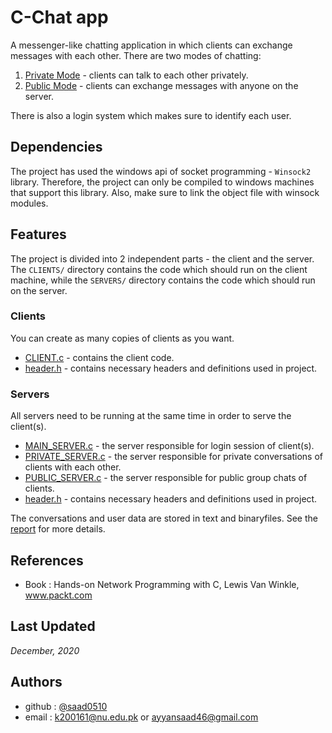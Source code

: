 
# C-Chat app

A messenger-like chatting application in which clients can exchange messages with each other. There are two modes of chatting:

1. [Private Mode](./SERVERS/MAIN_SERVER.c) - clients can talk to each other privately.
2. [Public Mode](SERVERS/PUBLIC_SERVER.c) - clients can exchange messages with anyone on the server.

There is also a login system which makes sure to identify each user.


## Dependencies

The project has used the windows api of socket programming - `Winsock2` library. Therefore, the project can only be compiled to windows machines that support this library. Also, make sure to link the object file with winsock modules.

## Features

The project is divided into 2 independent parts - the client and the server. The `CLIENTS/` directory contains the code which should run on the client machine, while the `SERVERS/` directory contains the code which should run on the server.

### Clients

You can create as many copies of clients as you want.

- [CLIENT.c](./CLIENTS/CLIENT.c) - contains the client code.
- [header.h](./CLIENTS/header.c) - contains necessary headers and definitions used in project.

### Servers

All servers need to be running at the same time in order to serve the client(s).

- [MAIN_SERVER.c](./SERVERS/MAIN_SERVER.c) - the server responsible for login session of client(s).
- [PRIVATE_SERVER.c](./SERVERS/PRIVATE_SERVER.c) - the server responsible for private conversations of clients with each other.
- [PUBLIC_SERVER.c](./SERVERS/PUBLIC_SERVER.c) - the server responsible for public group chats of clients.
- [header.h](./SERVERS/header.c) - contains necessary headers and definitions used in project.


The conversations and user data are stored in text and  binaryfiles.
See the [report](./REPORT.pdf) for more details.


## References

- Book : Hands-on Network Programming with C, Lewis Van Winkle, www.packt.com
## Last Updated

_December, 2020_
## Authors

- github : [@saad0510](https://www.github.com/saad0510)
- email  : k200161@nu.edu.pk or ayyansaad46@gmail.com

